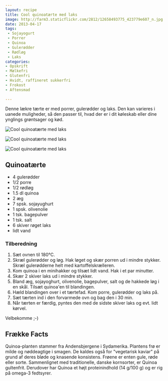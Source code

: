 ```yaml
---
layout: recipe
title: Cool quinoatærte med laks
image: http://farm3.staticflickr.com/2812/12658493775_423779e607_n.jpg
date: 2013-04-17
tags:
 - Sojayogurt
 - Porrer
 - Quinoa
 - Gulerødder
 - Rødløg
 - Laks
categories:
- Opskrift
- Mælkefri
- Glutenfri
- Hvidt, raffineret sukkerfri
- Frokost
- Aftensmad
 
---
```


Denne lækre tærte er med porrer, gulerødder og laks. Den kan varieres i
uanede muligheder, så den passer til, hvad der er i dit køleskab eller dine
ynglings grøntsager og kød.

![Cool quinoatærte med laks](http://farm3.staticflickr.com/2812/12658493775_423779e607.jpg)

![Cool quinoatærte med laks](http://farm4.staticflickr.com/3763/12658624223_e300268dcf.jpg)

![Cool quinoatærte med laks](http://farm8.staticflickr.com/7434/12658493635_3d0847d19c.jpg)

## Quinoatærte

- 4 gulerødder
- 1/2 porre
- 1/2 rødløg
- 1.5 dl quinoa
- 2 æg
- 7 spsk. sojayughurt
- 1 spsk. olivenolie
- 1 tsk. bagepulver
- 1 tsk. salt
- 6 skiver røget laks
- lidt vand

### Tilberedning

1. Sæt ovnen til 180°C.
2. Skræl gulerødder og løg. Hak løget og skær porren ud i mindre stykker. Skræl gulerødderne helt med kartoffelskrælleren.
3. Kom quinoa i en minihakker og tilsæt lidt vand. Hak i et par minutter.
4. Skær 2 skiver laks ud i mindre stykker.
5. Bland æg, sojayoghurt, olivenolie, bagepulver, salt og de hakkede løg i en skål. Tilsæt quinoa'en til blandingen.
6. Hæld blandingen over i et tærtefad. Kom porre, gulerødder og laks på.
7. Sæt tærten ind i den forvarmede ovn og bag den i 30 min.
8. Når tærten er færdig, pyntes den med de sidste skiver laks og evt. lidt kørvel.

Velbekomme ;-)

## Frække Facts

Quinoa-planten stammer fra Andensbjergene i Sydamerika. Plantens frø er milde og
nøddeagtige i smagen. De kaldes også for "vegetarisk kaviar" på grund af deres
bløde og knasende konsistens. Frøene er enten gule, røde eller
sorte. Sammenlignet med traditionelle, danske kornsorter, er Quinoa gultenfrit.
Derudover har Quinoa et højt proteinindhold (14 g/100 g) og er rig på omega-3
fedtsyrer.

